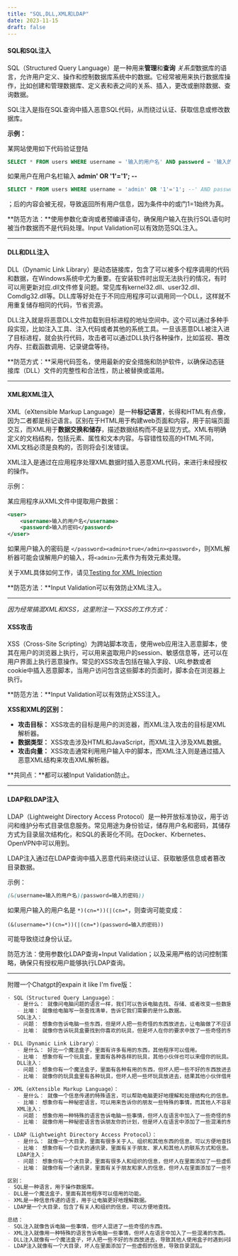```yaml
---
title: "SQL,DLL,XML和LDAP"
date: 2023-11-15
draft: false
---
```


#### SQL和SQL注入

SQL（Structured Query Language）是一种用来**管理**和**查询** *关系型*数据库的语言，允许用户定义、操作和控制数据库系统中的数据。它经常被用来执行数据库操作，比如创建和管理数据库、定义表和表之间的关系、插入，更改或删除数据、查询数据。

SQL注入是指在SQL查询中插入恶意SQL代码，从而绕过认证、获取信息或修改数据库。

**示例：**

某网站使用如下代码验证登陆

```sql
SELECT * FROM users WHERE username = '输入的用户名' AND password = '输入的密码';
```

如果用户在用户名栏输入 **admin' OR '1'='1'; --** 

```sql
SELECT * FROM users WHERE username = 'admin' OR '1'='1'; --' AND password = '';
```

；后的内容会被无视，导致返回所有用户信息，因为条件中的或门1=1始终为真。

**防范方法：**使用参数化查询或者预编译语句，确保用户输入在执行SQL语句时被当作数据而不是代码处理。Input Validation可以有效防范SQL注入。

---

#### DLL和DLL注入

DLL（Dynamic Link Library）是动态链接库，包含了可以被多个程序调用的代码和数据，在Windows系统中尤为重要。在安装软件时出现无法执行的情况，有时可以用更新对应.dll文件修复问题。常见库有kernel32.dll、user32.dll、Comdlg32.dll等。DLL库等好处在于不同应用程序可以调用同一个DLL，这样就不用重复储存相同的代码，节省资源。

DLL注入就是将恶意DLL文件加载到目标进程的地址空间中。这个可以通过多种手段实现，比如注入工具、注入代码或者其他的系统工具。一旦该恶意DLL被注入进了目标进程，就会执行代码，攻击者可以通过DLL执行各种操作，比如监视、篡改内存、拦截函数调用、记录键盘等待。

**防范方式：**采用代码签名，使用最新的安全措施和防护软件，以确保动态链接库（DLL）文件的完整性和合法性，防止被替换或滥用。

---

#### XML和XML注入

XML（eXtensible Markup Language）是一种**标记语言**，长得和HTML有点像，因为二者都是标记语言。区别在于HTML用于构建web页面和内容，用于前端页面交互，而XML用于**数据交换和储存**，描述数据结构而不是呈现方式。XML有明确定义的文档结构，包括元素、属性和文本内容。与容错性较高的HTML不同，XML文档必须是良构的，否则将会引发错误。

XML注入是通过在应用程序处理XML数据时插入恶意XML代码，来进行未经授权的操作。

示例：

某应用程序从XML文件中提取用户数据：

```xml
<user>
    <username>输入的用户名</username>
    <password>输入的密码</password>
</user>
```

如果用户输入的密码是 `</password><admin>true</admin><password>`，则XML解析器可能会误解用户的输入，将`<admin>`元素作为有效元素处理。

关于XML具体如何工作，请见[Testing for XML Injection](https://owasp.org/www-project-web-security-testing-guide/latest/4-Web_Application_Security_Testing/07-Input_Validation_Testing/07-Testing_for_XML_Injection)

**防范方法：**Input Validation可以有效防止XML注入。

---

*因为经常搞混XML和XSS，这里附注一下XSS的工作方式：*

#### XSS攻击

XSS（Cross-Site Scripting）为跨站脚本攻击，使用web应用注入恶意脚本，使其在用户的浏览器上执行，可以用来盗取用户的session、敏感信息等，还可以在用户界面上执行恶意操作。常见的XSS攻击包括在输入字段、URL参数或者cookie中插入恶意脚本，当用户访问包含这些脚本的页面时，脚本会在浏览器上执行。

**防范方法：**Input Validation可以有效防止XSS注入。



**XSS和XML的区别：**

- **攻击目标：** XSS攻击的目标是用户的浏览器，而XML注入攻击的目标是XML解析器。
- **数据类型：** XSS攻击涉及HTML和JavaScript，而XML注入涉及XML数据。
- **攻击向量：** XSS攻击通常利用用户输入中的脚本，而XML注入则是通过插入恶意XML结构来攻击XML解析器。



**共同点：**都可以被Input Validation防止。

---

#### LDAP和LDAP注入

LDAP（Lightweight Directory Access Protocol）是一种开放标准协议，用于访问和维护分布式目录信息服务。常见用途为身份验证，储存用户名和密码，其储存方式为目录层次结构化，和SQL的表哥化不同。在Docker、Krbernetes、OpenVPN中可以用到。

LDAP注入通过在LDAP查询中插入恶意代码来绕过认证、获取敏感信息或者篡改目录数据。

示例：

```scss
(&(username=输入的用户名)(password=输入的密码))
```

如果用户输入的用户名是 `*)(cn=*))(|(cn=*`，则查询可能变成：

```
(&(username=*)(cn=*))(|(cn=*)(password=输入的密码))
```

可能导致绕过身份认证。

防范方法：使用参数化LDAP查询+Input Validation；以及采用严格的访问控制策略，确保只有授权用户能够执行LDAP查询。

---



附赠一个Chatgpt的expain it like I'm five版：

```markdown
· SQL（Structured Query Language）：
   - 是什么： 就像问电脑问题的语言一样，我们可以告诉电脑去找、存储、或者改变一些数据。
   - 比喻： 就像给电脑写一张查找清单，告诉它我们需要的是什么数据。
   SQL注入：
   - 问题： 想象你告诉电脑一些东西，但是坏人把一些奇怪的东西放进去，让电脑做了不应该做的事情。
   - 比喻： 就像你告诉玩具盒要找到你喜欢的玩具，但是坏人在你的要求中放了一些奇怪的东西，结果你找到了不该找的玩具。

· DLL（Dynamic Link Library）：
   - 是什么： 好比一个魔法盒子，里面有许多有用的东西，其他程序可以借用。
   - 比喻： 想象你有一个玩具盒，里面有各种各样的玩具，其他小伙伴也可以来借你的玩具。
   DLL注入：
   - 问题： 想象你有一个魔法盒子，里面有各种有用的东西，但坏人把一些不好的东西放进去，结果其他人借用盒子时会遇到问题。
   - 比喻： 就像你的玩具盒里有各种玩具，但坏人把一些坏玩具放进去，结果其他小伙伴借用你的盒子时会弄到一些坏东西。

· XML（eXtensible Markup Language）：
   - 是什么： 就像一个信息传递的特殊语言，可以帮助电脑更好地理解和处理结构化的信息。
   - 比喻： 想象你有一种秘密语言，可以用来告诉你的朋友一些特殊的事情，而其他人不容易理解。
   XML注入：
   - 问题： 想象你用一种特殊的语言告诉电脑一些事情，但坏人在语言中加入了一些奇怪的东西，让电脑误解了你的意思。
   - 比喻： 就像你用一种秘密语言告诉朋友你的计划，但是坏人在语言中添加了一些混淆的东西，结果朋友弄错了你的计划。

· LDAP（Lightweight Directory Access Protocol）：
   - 是什么： 就像一个大目录，里面有很多关于人、组织和其他东西的信息，可以方便地查找。
   - 比喻： 想象你有一个巨大的通讯录，里面有关于朋友、家人和其他人的联系方式和信息。
   LDAP注入：
   - 问题： 想象你有一个大目录，里面有很多人和组织的信息，但坏人在里面添加了一些虚假的信息，导致目录混乱。
   - 比喻： 就像你有一个通讯录，里面有关于朋友和家人的信息，但坏人在里面添加了一些不真实的信息，结果你找到的信息可能是错误的。

区别：
- SQL是一种语言，用于操作数据库。
- DLL是一个魔法盒子，里面有其他程序可以借用的功能。
- XML是一种信息传递的语言，用于让电脑更好地理解数据。
- LDAP是一个大目录，包含了有关人和组织的信息，可以方便地查找。

总结：
- SQL注入就像告诉电脑一些事情，但坏人混进了一些奇怪的东西。
- XML注入就像用一种特殊的语言告诉电脑一些事情，但坏人在语言中加入了一些混淆的东西。
- DLL注入就像有一个魔法盒子，坏人把一些不好的东西放进去，导致其他人使用盒子时遇到问题。
- LDAP注入就像有一个大目录，坏人在里面添加了一些虚假的信息，导致目录混乱。
```